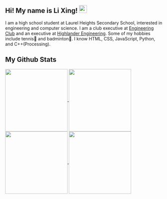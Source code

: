 ## Hi! My name is Li Xing! <img src="https://github.com/lixingyin/lixingyin/assets/114456809/5725c31a-df62-4e4b-bec4-bdefa7d00ce7" width="25" height="25">

I am a high school student at Laurel Heights Secondary School, interested in engineering and computer science. I am a club executive at [Engineering Club](https://www.instagram.com/lhssengineering/) and an executive at [Highlander Engineering](https://www.highlanderengineering.ca/). Some of my hobbies include tennis🎾 and badminton🏸. I know HTML, CSS, JavaScript, Python, and C++(Processing).

## My Github Stats

<a href="https://github.com/anuraghazra/github-readme-stats">
  <img height=200 align="center" src="https://github-readme-stats.vercel.app/api?username=lixingyin&show_icons=true&theme=nightowl#gh-dark-mode-only" />
  <img height=200 align="center" src="https://github-readme-stats.vercel.app/api/top-langs/?username=anuraghazra&layout=compact&theme=nightowl#gh-dark-mode-only" />
</a>

<a href="https://github.com/anuraghazra/github-readme-stats">
  <img height=200 align="center" src="https://github-readme-stats.vercel.app/api/top-langs/?username=anuraghazra&layout=compact&theme=nightowl#gh-light-mode-only" />
  <img height=200 align="center" src="https://github-readme-stats.vercel.app/api?username=lixingyin&show_icons=true&theme=nightowl#gh-light-mode-only" />
</a>

